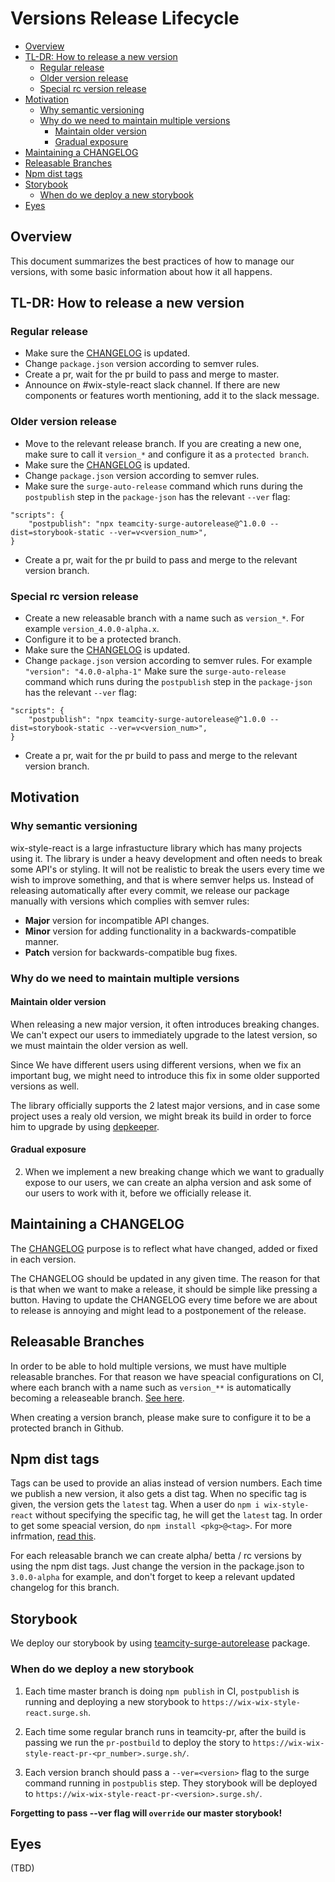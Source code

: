 # Versions Release Lifecycle

* [Overview](#overview)
* [TL-DR: How to release a new version](#releasing-a-new-version)
   * [Regular release](#regular-release)
   * [Older version release](#older-version-release)
   * [Special rc version release](#speacial-rc-version-release)
* [Motivation](#motivation)
    * [Why semantic versioning](#why-semver)
    * [Why do we need to maintain multiple versions](#maintain-multiple-versions)
      * [Maintain older version](#maintain-older-version)
      * [Gradual exposure](#gradual-exposure)
* [Maintaining a CHANGELOG](#maintaining-a-changelog)
* [Releasable Branches](#releasable-branches)
* [Npm dist tags](#npm-dist-tags)
* [Storybook](#storybook)
   * [When do we deploy a new storybook](#deploy-a-new-storybook)
* [Eyes](#eyes)

## Overview
This document summarizes the best practices of how to manage our versions, with some basic information about how it all happens.

## TL-DR: How to release a new version
### Regular release
- Make sure the [CHANGELOG](https://github.com/wix/wix-style-react/blob/master/CHANGELOG.md) is updated.
- Change `package.json` version according to semver rules.
- Create a pr, wait for the pr build to pass and merge to master.
- Announce on #wix-style-react slack channel. If there are new components or features worth mentioning, add it to the slack message.

 ### Older version release
 - Move to the relevant release branch. If you are creating a new one, make sure to call it `version_*` and configure it as a `protected branch`.
 - Make sure the [CHANGELOG](https://github.com/wix/wix-style-react/blob/master/CHANGELOG.md) is updated.
- Change `package.json` version according to semver rules.
- Make sure the `surge-auto-release` command which runs during the `postpublish` step in the `package-json` has the relevant `--ver` flag:
```
"scripts": {
    "postpublish": "npx teamcity-surge-autorelease@^1.0.0 --dist=storybook-static --ver=v<version_num>",
}
```
- Create a pr, wait for the pr build to pass and merge to the relevant version branch.

 ### Special rc version release
- Create a new releasable branch with a name such as `version_*`. For example `version_4.0.0-alpha.x`.
- Configure it to be a protected branch.
- Make sure the [CHANGELOG](https://github.com/wix/wix-style-react/blob/master/CHANGELOG.md) is updated.
- Change `package.json` version according to semver rules. For example `"version": "4.0.0-alpha-1"`
 Make sure the `surge-auto-release` command which runs during the `postpublish` step in the `package-json` has the relevant `--ver` flag:
```
"scripts": {
    "postpublish": "npx teamcity-surge-autorelease@^1.0.0 --dist=storybook-static --ver=v<version_num>",
}
```
- Create a pr, wait for the pr build to pass and merge to the relevant version branch.


## Motivation
### Why semantic versioning
wix-style-react is a large infrastucture library which has many projects using it. The library is under a heavy development and often needs to break some API's or styling. It will not be realistic to break the users every time we wish to improve something, and that is where semver helps us.
Instead of releasing automatically after every commit, we release our package manually with versions which complies with semver rules:

   - **Major** version for incompatible API changes.
   - **Minor** version for adding functionality in a backwards-compatible manner.
   - **Patch** version for backwards-compatible bug fixes.

### Why do we need to maintain multiple versions
#### Maintain older version
When releasing a new major version, it often introduces breaking changes. We can't expect our users to immediately upgrade to the latest version, so we must maintain the older version as well.

Since We have different users using different versions, when we fix an important bug, we might need to introduce this fix in some older supported versions as well.

The library officially supports the 2 latest major versions, and in case some project uses a realy old version, we might break its build in order to force him to upgrade by using [depkeeper](https://github.com/wix/depkeeper).

#### Gradual exposure
2. When we implement a new breaking change which we want to gradually expose to our users, we can create an alpha version and ask some of our users to work with it, before we officially release it.

## Maintaining a CHANGELOG
The [CHANGELOG](https://github.com/wix/wix-style-react/blob/master/CHANGELOG.md) purpose is to reflect what have changed, added or fixed in each version.

The CHANGELOG should be updated in any given time. The reason for that is that when we want to make a release, it should be simple like pressing a button. Having to update the CHANGELOG every time before we are about to release is annoying and might lead to a postponement of the release.

## Releasable Branches
In order to be able to hold multiple versions, we must have multiple releasable branches. For that reason we have speacial configurations on CI, where each branch with a name such as `version_**` is automatically becoming a releaseable branch. [See here](http://ci.dev.wix/viewType.html?buildTypeId=CommonComponent_WixStyleReact).

When creating a version branch, please make sure to configure it to be a protected branch in Github.

## Npm dist tags
Tags can be used to provide an alias instead of version numbers.
Each time we publish a new version, it also gets a dist tag. When no specific tag is given, the version gets the `latest` tag. When a user do `npm i wix-style-react` without specifying the specific tag, he will get the `latest` tag. In order to get some speacial version, do `npm install <pkg>@<tag>`.
For more infrmation, [read this](https://docs.npmjs.com/cli/dist-tag).

For each releasable branch we can create alpha/ betta / rc versions by using the npm dist tags. Just change the version in the package.json to `3.0.0-alpha` for example, and don't forget to keep a relevant updated changelog for this branch.

## Storybook
We deploy our storybook by using [teamcity-surge-autorelease](https://github.com/wix-private/fed-infra/tree/master/teamcity-surge-autorelease) package.

### When do we deploy a new storybook
1. Each time master branch is doing `npm publish` in CI, `postpublish` is running and deploying a new storybook to `https://wix-wix-style-react.surge.sh`.

2. Each time some regular branch runs in teamcity-pr, after the build is passing we run the `pr-postbuild` to deploy the story to `https://wix-wix-style-react-pr-<pr_number>.surge.sh/`.

3. Each version branch should pass a `--ver=<version>` flag to the surge command running in `postpublis` step. They storybook will be deployed to `https://wix-wix-style-react-pr-<version>.surge.sh/`.

**Forgetting to pass --ver flag will `override` our master storybook!**

## Eyes 
(TBD)
